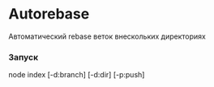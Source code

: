 # Autorebase
Автоматический rebase веток внескольких директориях 
### Запуск
node index [-d:branch] [-d:dir] [-p:push]
